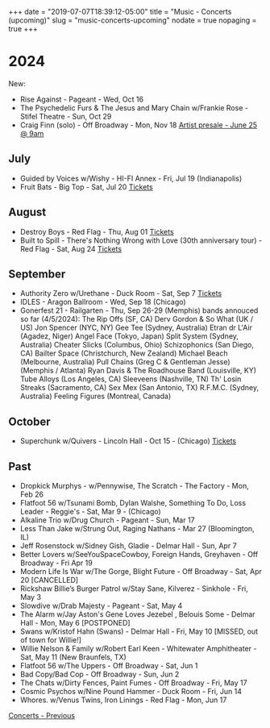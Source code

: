 +++
date = "2019-07-07T18:39:12-05:00"
title = "Music - Concerts (upcoming)"
slug = "music-concerts-upcoming"
nodate = true
nopaging = true
+++

# 2024

New:

* Rise Against - Pageant - Wed, Oct 16
* The Psychedelic Furs & The Jesus and Mary Chain w/Frankie Rose - Stifel Theatre - Sun, Oct 29
* Craig Finn (solo) - Off Broadway - Mon, Nov 18 [Artist presale - June 25 @ 9am](https://www.ticketweb.com/event/craig-finn-solo-seated-show-off-broadway-tickets/13709023?REFID=clientsitewp)

## July

* Guided by Voices w/Wishy - HI-FI Annex - Fri, Jul 19 (Indianapolis)
* Fruit Bats - Big Top - Sat, Jul 20 [Tickets](https://www.metrotix.com/events/detail/jamo-presents-fruit-bats)

## August

* Destroy Boys - Red Flag - Thu, Aug 01 [Tickets](https://redflagstl.com/event/destroy-boys-2/red-flag-mjp/)
* Built to Spill - There's Nothing Wrong with Love (30th anniversary tour) - Red Flag - Sat, Aug 24 [Tickets](https://redflagstl.com/event/built-to-spill-theres-nothing-wrong-with-love-30th-anniversary-tour-2/red-flag-mjp/)

## September

* Authority Zero w/Urethane - Duck Room - Sat, Sep 7 [Tickets](https://blueberryhill.com/event/authority-zero-090724/)
* IDLES - Aragon Ballroom - Wed, Sep 18 (Chicago)
* Gonerfest 21 - Railgarten - Thu, Sep 26-29 (Memphis)
bands annouced so far (4/5/2024):
The Rip Offs (SF, CA)
Derv Gordon & So What (UK / US)
Jon Spencer (NYC, NY)
Gee Tee (Sydney, Australia)
Etran dr L'Air (Agadez, Niger)
Angel Face (Tokyo, Japan)
Split System (Sydney, Australia)
Cheater Slicks (Columbus, Ohio)
Schizophonics (San Diego, CA)
Bailter Space (Christchurch, New Zealand)
Michael Beach (Melbourne, Australia)
Pull Chains (Greg C & Gentleman Jesse)  (Memphis / Atlanta)
Ryan Davis & The Roadhouse Band (Louisville, KY)
Tube Alloys (Los Angeles, CA)
Sleeveens (Nashville, TN)
Th' Losin Streaks (Sacramento, CA)
Sex Mex (San Antonio, TX)
R.F.M.C.  (Sydney, Australia)
Feeling Figures (Montreal, Canada)

## October

* Superchunk w/Quivers - Lincoln Hall - Oct 15 - (Chicago) [Tickets](https://lh-st.com/shows/10-15-2024-superchunk/)

## Past

* Dropkick Murphys - w/Pennywise, The Scratch - The Factory - Mon, Feb 26
* Flatfoot 56 w/Tsunami Bomb, Dylan Walshe, Something To Do, Loss Leader - Reggie's - Sat, Mar 9 - (Chicago)
* Alkaline Trio w/Drug Church - Pageant - Sun, Mar 17
* Less Than Jake w/Strung Out, Raging Nathans - Mar 27 (Bloomington, IL)  
* Jeff Rosenstock w/Sidney Gish, Gladie - Delmar Hall - Sun, Apr 7
* Better Lovers w/SeeYouSpaceCowboy, Foreign Hands, Greyhaven - Off Broadway - Fri Apr 19
* Modern Life Is War w/The Gorge, Blight Future - Off Broadway - Sat, Apr 20 [CANCELLED]
* Rickshaw Billie’s Burger Patrol w/Stay Sane, Kilverez - Sinkhole - Fri, May 3
* Slowdive w/Drab Majesty - Pageant - Sat, May 4
* The Alarm w/Jay Aston's Gene Loves Jezebel , Belouis Some - Delmar Hall - Mon, May 6 [POSTPONED]
* Swans w/Kristof Hahn (Swans) - Delmar Hall - Fri, May 10 [MISSED, out of town for Willie!]
* Willie Nelson & Family w/Robert Earl Keen - Whitewater Amphitheater - Sat, May 11 (New Braunfels, TX)
* Flatfoot 56 w/The Uppers - Off Broadway - Sat, Jun 1
* Bad Copy/Bad Cop - Off Broadway - Sun, Jun 2 
* The Chats w/Dirty Fences, Paint Fumes - Off Broadway - Fri, May 17
* Cosmic Psychos w/Nine Pound Hammer - Duck Room - Fri, Jun 14
* Whores. w/Venus Twins, Iron Linings - Red Flag - Mon, Jun 17

[Concerts - Previous](/music-concerts)

